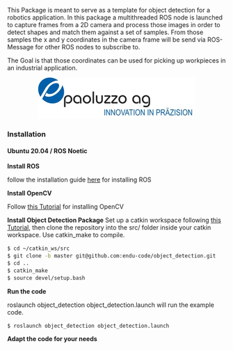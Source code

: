 

This Package is meant to serve as a template for object detection for a robotics application.
In this package a multithreaded ROS node is launched to capture frames from a 2D camera and process those images in order
to detect shapes and match them against a set of samples. From those samples the x and y coordinates in the camera frame 
will be send via ROS-Message for other ROS nodes to subscribe to.

The Goal is that those coordinates can be used for picking up workpieces in an industrial application.

<p align="center">
  <img src="doc/img/Pao_Logo.jpg" />
</p>


### Installation

#### Ubuntu 20.04 / ROS Noetic

**Install ROS**

follow the installation guide [here](http://wiki.ros.org/noetic/Installation) for installing ROS

**Install OpenCV**

Follow [this Tutorial](https://docs.opencv.org/master/d7/d9f/tutorial_linux_install.html) for installing OpenCV

**Install Object Detection Package**
Set up a catkin workspace following [this Tutorial](http://wiki.ros.org/catkin/Tutorials), then clone the repository into the src/ folder inside your catkin workspace.
Use catkin_make to compile.

```sh
$ cd ~/catkin_ws/src
$ git clone -b master git@github.com:endu-code/object_detection.git
$ cd ..
$ catkin_make
$ source devel/setup.bash
```
**Run the code**

roslaunch object_detection object_detection.launch will run the example code.

```sh
$ roslaunch object_detection object_detection.launch
```

**Adapt the code for your needs**
